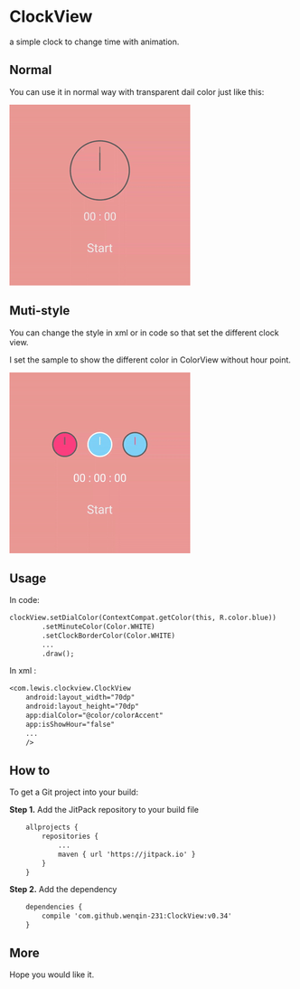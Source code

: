 # ClockView
a simple clock to change time with animation.

## Normal

You can use it in normal way with transparent dail color just like this:

[![image](https://raw.githubusercontent.com/Wenqin-231/ClockView/master/art/normal.gif)](https://github.com/Wenqin-231/ClockView/blob/master/art/normal.gif)



## Muti-style

You can change the style in xml or in code so that set the different clock view.

I set the sample to show the different color in ColorView without hour point.

[![image](https://raw.githubusercontent.com/Wenqin-231/ClockView/master/art/multi-style.gif)](https://github.com/Wenqin-231/ClockView/blob/master/art/multi-style.gif)

## Usage

In code:

```
clockView.setDialColor(ContextCompat.getColor(this, R.color.blue))
        .setMinuteColor(Color.WHITE)
        .setClockBorderColor(Color.WHITE)
        ...
        .draw();
```

In xml :

```
<com.lewis.clockview.ClockView
    android:layout_width="70dp"
    android:layout_height="70dp"
    app:dialColor="@color/colorAccent"
    app:isShowHour="false"
    ...
    />
```



## How to

To get a Git project into your build:

**Step 1.** Add the JitPack repository to your build file

```
	allprojects {
		repositories {
			...
			maven { url 'https://jitpack.io' }
		}
	}
```

**Step 2.** Add the dependency

```
	dependencies {
		compile 'com.github.wenqin-231:ClockView:v0.34'
	}
```

## More

Hope you would like it.
